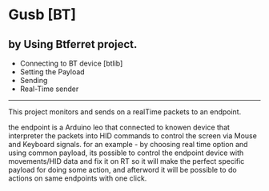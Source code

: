 # Gusb [BT]
by Using Btferret project.
-----------------------------
* Connecting to BT device [btlib]
* Setting the Payload
* Sending
* Real-Time sender
-----------------------------
This project monitors and sends on a realTime packets to an endpoint.

the endpoint is a Arduino leo that connected to knowen device that interpreter the packets into HID commands to control the screen via Mouse and Keyboard signals.
for an example - by choosing real time option and using common payload, its possible to control the endpoint device with movements/HID data and fix it on RT so it will make the perfect specific payload for doing some action, and afterword it will be possible to do actions on same endpoints with one click.

